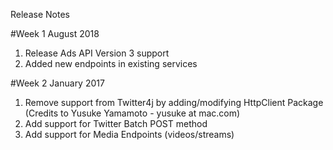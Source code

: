 Release Notes

#Week 1 August 2018

1. Release Ads API Version 3 support
2. Added new endpoints in existing services

#Week 2 January 2017

1. Remove support from Twitter4j by adding/modifying HttpClient Package (Credits to Yusuke Yamamoto - yusuke at mac.com)
2. Add support for Twitter Batch POST method
3. Add support for Media Endpoints (videos/streams)
